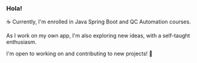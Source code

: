 ### Hola! 

☕ Currently, I'm enrolled in Java Spring Boot and QC Automation courses. 
    
   As I work on my own app, I'm also exploring new ideas, with a self-taught enthusiasm.

   I'm open to working on and contributing to new projects! 🚀


